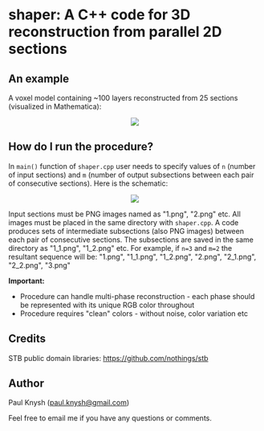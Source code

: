 # shaper: A C++ code for 3D reconstruction from parallel 2D sections

## An example

A voxel model containing ~100 layers reconstructed from 25 sections (visualized in Mathematica):

<p align="center">
  <img src="https://imgur.com/a/AdwVArB">
</p>

## How do I run the procedure?

In `main()` function of `shaper.cpp` user needs to specify values of `n` (number of input sections) and `m` (number of output subsections between each pair of consecutive sections). Here is the schematic:

<p align="center">
  <img src="https://imgur.com/a/bc0MGEJ">
</p>

Input sections must be PNG images named as "1.png", "2.png" etc. All images must be placed in the same directory with `shaper.cpp`. A code produces sets of intermediate subsections (also PNG images) between each pair of consecutive sections. The subsections are saved in the same directory as "1_1.png", "1_2.png" etc. For example, if `n=3` and `m=2` the resultant sequence will be:
"1.png", "1_1.png", "1_2.png", "2.png", "2_1.png", "2_2.png", "3.png"

**Important:**
* Procedure can handle multi-phase reconstruction - each phase should be represented with its unique RGB color throughout
* Procedure requires "clean" colors - without noise, color variation etc

## Credits

STB public domain libraries: https://github.com/nothings/stb

## Author

Paul Knysh (paul.knysh@gmail.com)

Feel free to email me if you have any questions or comments.
